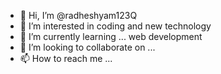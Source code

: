 - 👋 Hi, I’m @radheshyam123Q
- 👀 I’m interested in coding and new technology 
- 🌱 I’m currently learning ... web development 
- 💞️ I’m looking to collaborate on ...
- 📫 How to reach me ...

<!---
radheshyam123Q/radheshyam123Q is a ✨ special ✨ repository because its `README.md` (this file) appears on your GitHub profile.
You can click the Preview link to take a look at your changes.
--->
